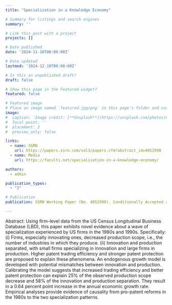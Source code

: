 ```yaml
---
title: "Specialization in a Knowledge Economy"

# Summary for listings and search engines
summary: ''

# Link this post with a project
projects: []

# Date published
date: '2024-11-10T00:00:00Z'

# Date updated
lastmod: '2024-12-10T00:00:00Z'

# Is this an unpublished draft?
draft: false

# Show this page in the Featured widget?
featured: false

# Featured image
# Place an image named `featured.jpg/png` in this page's folder and customize its options here.
image:
#  caption: 'Image credit: [**Unsplash**](https://unsplash.com/photos/CpkOjOcXdUY)'
#  focal_point: ''
#  placement: 2
#  preview_only: false

links:
  - name: SSRN
    url: https://papers.ssrn.com/sol3/papers.cfm?abstract_id=4052990
  - name: Media
    url: https://faculti.net/specialization-in-a-knowledge-economy/

authors:
  - admin

publication_types:
  - "2"

# Publication
publication: SSRN Working Paper (No. 4052990). Conditionally Accepted at Journal of Political Economy Macroeconomics

---
```


Abstract: Using firm-level data from the US Census Longitudinal Business Database (LBD), this paper exhibits novel evidence about a wave of specialization experienced by US firms in the 1980s and 1990s. Specifically: (i) Firms, especially innovating ones, decreased production scope, i.e., the number of industries in which they produce. (ii) Innovation and production separated, with small firms specializing in innovation and large firms in production. Higher patent trading efficiency and stronger patent protection are proposed to explain these phenomena. An endogenous growth model is developed with potential mismatches between innovation and production. Calibrating the model suggests that increased trading efficiency and better patent protection can explain 25% of the observed production scope decrease and 58% of the innovation and production separation. They result in a 0.64 percent point increase in the annual economic growth rate. Empirical analyses provide evidence of causality from pro-patent reforms in the 1980s to the two specialization patterns.

